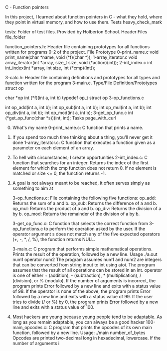 C - Function pointers

In this project, I learned about function pointers in C - what they hold, where they point in virtual memory, and how to use them. Tests heavy_check_mark

tests: Folder of test files. Provided by Holberton School.
Header Files file_folder

function_pointers.h: Header file containing prototypes for all functions written for programs 0-2 of the project.
File Prototype 0-print_name.c void print_name(char *name, void (*f)(char *)); 1-array_iterator.c void array_iterator(int *array, size_t size, void (*action)(int)); 2-int_index.c int int_index(int *array, int size, int (*cmp)(int));

3-calc.h: Header file containing definitions and prototypes for all types and function written for the program 3-main.c.
Type/File Definition/Prototypes struct op

char *op
int (*f)(int a, int b)
typedef op_t struct op 3-op_functions.c

int op_add(int a, int b);
int op_sub(int a, int b);
int op_mul(int a, int b);
int op_div(int a, int b);
int op_mod(int a, int b);
3-get_op_func.c int (*get_op_func(char *s))(int, int); Tasks page_with_curl

0. What's my name
    0-print_name.c: C function that prints a name.

1. If you spend too much time thinking about a thing, you'll never get it done
    1-array_iterator.c: C function that executes a function given as a parameter on each element of an array.

2. To hell with circumstances; I create opportunities
    2-int_index.c: C function that searches for an integer.
        Returns the index of the first element for which the cmp function does not return 0.
        If no element is matched or size <= 0, the function returns -1.

3. A goal is not always meant to be reached, it often serves simply as something to aim at

    3-op_functions.c: File containing the following five functions:
        op_add: Returns the sum of a and b.
        op_sub: Returns the difference of a and b.
        op_mul: Returns the product of a and b.
        op_div: Returns the division of a by b.
        op_mod: Returns the remainder of the division of a by b.

    3-get_op_func.c: C function that selects the correct function from 3-op_functions.c to perform the operation asked by the user.
        If the operator argument s does not match any of the five expected operators (+, -, *, /, %), the function returns NULL.

    3-main.c: C program that performs simple mathematical operations.
        Prints the result of the operation, followed by a new line.
        Usage ./a.out num1 operator num2
        The program assumes num1 and num2 are integers that can be converted from string input to int using atoi.
        The program assumes that the result of all operations can be stored in an int.
        operator is one of either + (addition), - (subtraction), * (multiplication), / (division), or % (modulo).
        If the number of arguments is incorrect, the program prints Error followed by a new line and exits with a status value of 98.
        If the operator is none of the above, the program prints Error followed by a new line and exits with a status value of 99.
        If the user tries to divide (/ or %) by 0, the program prints Error followed by a new line and exits with a status value of 100.

4. Most hackers are young because young people tend to be adaptable. As long as you remain adaptable, you can always be a good hacker
    100-main_opcodes.c: C program that prints the opcodes of its own main function, followed by a new line.
        Usage: ./main number_of_bytes
        Opcodes are printed two-decimal long in hexadecimal, lowercase.
        If the number of arguments i
